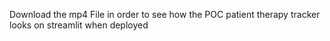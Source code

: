 Download the mp4 File in order to see how the POC patient therapy tracker looks on streamlit when deployed
